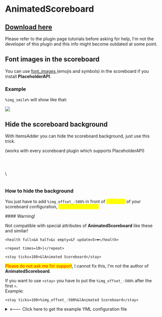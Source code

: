 # AnimatedScoreboard

## [Download here](https://www.spigotmc.org/resources/animatedscoreboard.20848/)


<Warning>
Please refer to the plugin page tutorials before asking for help, I'm not the developer of this plugin and this info might become outdated at some point.
</Warning>


## Font images in the scoreboard

You can use [font\_images ](../../plugin-usage/adding-content/font-images.md)(emojis and symbols) in the scoreboard if you install **PlaceholderAPI**.

### Example

`%img_smile%` will show like that:

![](../../.gitbook/assets/animatedscoreboard_1.png)

## Hide the scoreboard background

With ItemsAdder you can hide the scoreboard background, just use this trick.

(works with every scoreboard plugin which supports PlaceholderAPI)

<Tabs>
  <Tab title="Before">

​

<img src="https://files.gitbook.com/v0/b/gitbook-legacy-files/o/assets%2F-M28TcKgSDvuFN510qye%2F-MhOfUmIRJYMhFZM2AQy%2F-MhOgJ6DpHjDR8dc9NYc%2Fimmagine.png?alt=media&#x26;token=1a5efcc3-27a5-49b4-80c9-c98ebcb197d2" alt="" />

  </Tab>
  <Tab title="After">

​\\

<img src="https://files.gitbook.com/v0/b/gitbook-legacy-files/o/assets%2F-M28TcKgSDvuFN510qye%2F-MhOfUmIRJYMhFZM2AQy%2F-MhOg9VxfKvE2ZGZ3QE6%2Fimmagine.png?alt=media&#x26;token=c4ee2fd0-2aa9-46e2-a8dd-0025dcc64f7e" alt="" />

  </Tab>
</Tabs>


### How to hide the background

You just have to add `%img_offset_-500%` in front of <mark style="color:yellow;">**each line**</mark> of your scoreboard configuration, <mark style="color:yellow;">even in empty lines!</mark>


<Warning>
#### Warning!

Not compatible with special attributes of **AnimatedScoreboard** like these and similar!

`<health full=&4 half=&c empty=&f update=5>❤</health>`

`<repeat times=10>|</repeat>`

`<stay ticks=100>&lAnimated Scoreboard</stay>`

<mark style="color:red;">Please do not ask me for support</mark>, I cannot fix this, I'm not the author of **AnimatedScoreboard**.

If you want to use `<stay>` you have to put the `%img_offset_-500%` after the first `>`.\
Example:

`<stay ticks=100>%img_offset_-500%&lAnimated Scoreboard</stay>`
</Warning>


<details>

<summary>&#x3C;--- Click here to get the example YML configuration file</summary>


```yaml defaultscoreboard.yml lines icon="yaml"
display:
    title:
      text:
      - "%img_offset_-500%&lA"
      - "%img_offset_-500%&lAn"
      - "%img_offset_-500%&lAni"
      - "%img_offset_-500%&lAnim"
      - "%img_offset_-500%&lAnima"
      - "%img_offset_-500%&lAnimat"
      - "%img_offset_-500%&lAnimate"
      - "%img_offset_-500%&lAnimated"
      - "%img_offset_-500%&lAnimated "
      - "%img_offset_-500%&lAnimated S"
      - "%img_offset_-500%&lAnimated Sc" 
      - "%img_offset_-500%&lAnimated Sco"
      - "%img_offset_-500%&lAnimated Scor"
      - "%img_offset_-500%&lAnimated Score"
      - "%img_offset_-500%&lAnimated Scoreb"
      - "%img_offset_-500%&lAnimated Scorebo"
      - "%img_offset_-500%&lAnimated Scoreboa"
      - "%img_offset_-500%&lAnimated Scoreboar"
      - "%img_offset_-500%&lAnimated Scoreboard"
      - "%img_offset_-500%&c&lAnimated Scoreboard"     
      - "%img_offset_-500%&lAnimated Scoreboard"
      - "%img_offset_-500%&c&lAnimated Scoreboard"
      - "%img_offset_-500%&lAnimated Scoreboard"
      - "%img_offset_-500%&c&lAnimated Scoreboard"
      - "<stay ticks=100>%img_offset_-500%&lAnimated Scoreboard</stay>"
      random: false
      interval: 2
    line-1:
      text:
      - "%img_offset_-500%"
      random: false
      interval: 200
      score: 99   
    line-2:
      text:
      - "%img_offset_-500%&a&lWelcome %player_name%"
      - "%img_offset_-500%&b&lWelcome %player_name%"
      - "%img_offset_-500%&c&lWelcome %player_name%"   
      random: false
      interval: 5
      score: 98
    line-3:
      text:
      - "%img_offset_-500%"
      random: false
      interval: 20
      score: 97
    line-4:
      text:
      - "%img_offset_-500%&aYour gamemode:"
      - "%img_offset_-500%&aYour location:"
      - "%img_offset_-500%&aYour world:"    
      random: false
      interval: 60
      score: 96
    line-5:
      text:
      - "%img_offset_-500% &b%player_gamemode%"
      random: false
      interval: 60
      score: 95
    line-6:
      text:
      - "%img_offset_-500% &bX:%player_x% Y:%player_y% Z:%player_z%"
      random: false
      interval: 1
      score: 95
    line-7:
      text:
      - "%img_offset_-500% &b%player_world%"    
      random: false
      interval: 60
      score: 95
    line-8:
      text:
      - "%img_offset_-500%"
      random: false
      interval: 200
      score: 95
    line-9:
      text:
      - "%img_offset_-500%&1Random Rotation"
      - "%img_offset_-500%&2Random Rotation"
      - "%img_offset_-500%&3Random Rotation"
      - "%img_offset_-500%&4Random Rotation"
      - "%img_offset_-500%&5Random Rotation"
      - "%img_offset_-500%&6Random Rotation"
      - "%img_offset_-500%&7Random Rotation"
      - "%img_offset_-500%&8Random Rotation"
      - "%img_offset_-500%&9Random Rotation"
      - "%img_offset_-500%&aRandom Rotation"
      - "%img_offset_-500%&bRandom Rotation"
      - "%img_offset_-500%&cRandom Rotation"
      - "%img_offset_-500%&dRandom Rotation"
      - "%img_offset_-500%&eRandom Rotation"
      - "%img_offset_-500%&kRandom Rotation" 
      - "%img_offset_-500%&lRandom Rotation" 
      - "%img_offset_-500%&mRandom Rotation" 
      - "%img_offset_-500%&nRandom Rotation"
      - "%img_offset_-500%&oRandom Rotation"
      - "%img_offset_-500%&rRandom Rotation"       
      random: true
      interval: 1
      score: 94
    line-10:
      text:
      - "%img_offset_-500%"       
      random: true
      interval: 1
      score: 93
```


</details>
